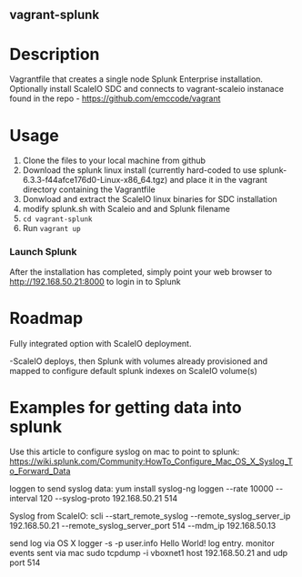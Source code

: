 vagrant-splunk
---------------

# Description

Vagrantfile that creates a single node Splunk Enterprise installation.  Optionally install ScaleIO SDC and connects to vagrant-scaleio instanace found in the repo - https://github.com/emccode/vagrant

# Usage

1. Clone the files to your local machine from github
2. Download the splunk linux install (currently hard-coded to use splunk-6.3.3-f44afce176d0-Linux-x86_64.tgz) and place it in the vagrant directory containing the Vagrantfile
3. Donwload and extract the ScaleIO linux binaries for SDC installation
4. modify splunk.sh with Scaleio and and Splunk filename
5. `cd vagrant-splunk`
6. Run `vagrant up`


### Launch Splunk
After the installation has completed, simply point your web browser to http://192.168.50.21:8000 to login in to Splunk

# Roadmap
Fully integrated option with ScaleIO deployment.

-ScaleIO deploys, then Splunk with volumes already provisioned and mapped to configure default splunk indexes on ScaleIO volume(s)

# Examples for getting data into splunk
Use this article to configure syslog on mac to point to splunk:
https://wiki.splunk.com/Community:HowTo_Configure_Mac_OS_X_Syslog_To_Forward_Data

loggen to send syslog data:
yum install syslog-ng
loggen --rate 10000 --interval 120 --syslog-proto 192.168.50.21 514

Syslog from ScaleIO:
scli --start_remote_syslog --remote_syslog_server_ip 192.168.50.21 --remote_syslog_server_port 514 --mdm_ip 192.168.50.13

send log via OS X
logger -s -p user.info Hello World! log entry.
monitor events sent via mac  sudo tcpdump -i vboxnet1 host 192.168.50.21 and udp port 514
